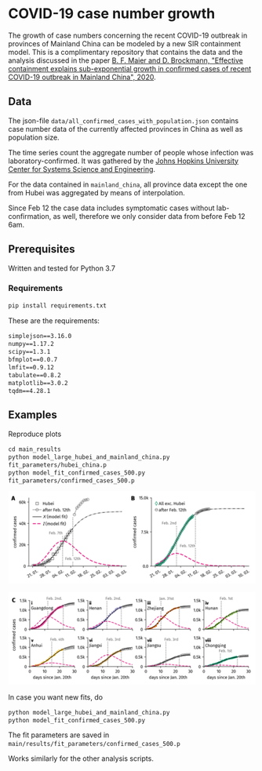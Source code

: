 # COVID-19 case number growth

The growth of case numbers concerning the recent COVID-19 outbreak
in provinces of Mainland China can be modeled by a new SIR containment model.
This is a complimentary repository that contains the data and the analysis discussed in the paper [B. F. Maier and D. Brockmann, "Effective containment explains sub-exponential growth in confirmed cases of recent COVID-19 outbreak in Mainland China", 2020](https://arxiv.org/abs/2002.07572).

## Data 

The json-file `data/all_confirmed_cases_with_population.json` contains case number data
of the currently affected provinces in China as well as population size.

The time series count the aggregate number of people whose infection was laboratory-confirmed.
It was gathered by the [Johns Hopkins University Center for Systems Science and Engineering](https://github.com/CSSEGISandData/COVID-19).

For the data contained in `mainland_china`, all province data except the one from Hubei
was aggregated by means of interpolation.

Since Feb 12 the case data includes symptomatic cases without lab-confirmation, as well,
therefore we only consider data from before Feb 12 6am.

## Prerequisites

Written and tested for Python 3.7

### Requirements

```bash
pip install requirements.txt
```
These are the requirements:

```
simplejson==3.16.0
numpy==1.17.2
scipy==1.3.1
bfmplot==0.0.7
lmfit==0.9.12
tabulate==0.8.2
matplotlib==3.0.2
tqdm==4.28.1
```

## Examples

Reproduce plots

```
cd main_results
python model_large_hubei_and_mainland_china.py fit_parameters/hubei_china.p
python model_fit_confirmed_cases_500.py fit_parameters/confirmed_cases_500.p
```

![modelFitHubeiMainland](main_results/model_fit_figures/hubei_and_mainland_china_with_new_data.png)

![modelFitConfirmed500](main_results/model_fit_figures/model_fit_confirmed_500.png)

In case you want new fits, do

```
python model_large_hubei_and_mainland_china.py
python model_fit_confirmed_cases_500.py
```

The fit parameters are saved in `main/results/fit_parameters/confirmed_cases_500.p`

Works similarly for the other analysis scripts.
